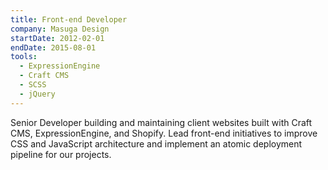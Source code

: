 ```yaml
---
title: Front-end Developer
company: Masuga Design
startDate: 2012-02-01
endDate: 2015-08-01
tools:
  - ExpressionEngine
  - Craft CMS
  - SCSS
  - jQuery
---
```


Senior Developer building and maintaining client websites built with Craft CMS, ExpressionEngine, and Shopify. Lead front-end initiatives to improve CSS and JavaScript architecture and implement an atomic deployment pipeline for our projects.
